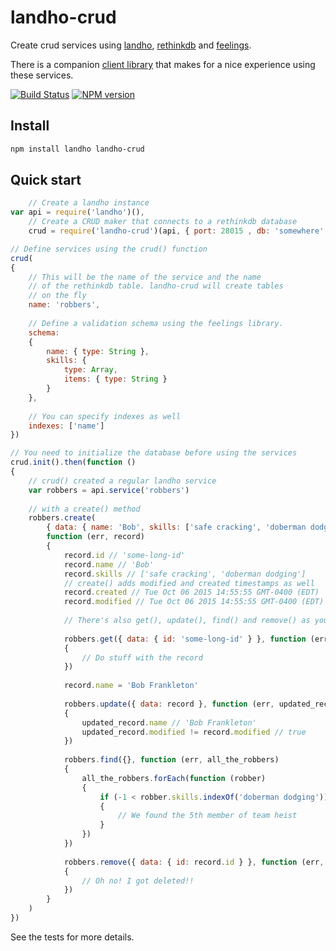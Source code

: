 # landho-crud

Create crud services using [landho](https://github.com/elishacook/landho), [rethinkdb](http://rethinkdb.com/) and [feelings](https://github.com/elishacook/feelings).

There is a companion [client library](https://github.com/elishacook/landho-crud-client) that makes for a nice experience using these services.

[![Build Status][1]][2] [![NPM version][3]][4]

## Install

```bash
npm install landho landho-crud
```

## Quick start

```js
    // Create a landho instance
var api = require('landho')(),
    // Create a CRUD maker that connects to a rethinkdb database
    crud = require('landho-crud')(api, { port: 28015 , db: 'somewhere' })

// Define services using the crud() function
crud(
{
    // This will be the name of the service and the name
    // of the rethinkdb table. landho-crud will create tables
    // on the fly
    name: 'robbers',
    
    // Define a validation schema using the feelings library.
    schema:
    {
        name: { type: String },
        skills: {
            type: Array,
            items: { type: String }
        }
    },
    
    // You can specify indexes as well
    indexes: ['name']
})

// You need to initialize the database before using the services
crud.init().then(function ()
{
    // crud() created a regular landho service
    var robbers = api.service('robbers')
    
    // with a create() method
    robbers.create(
        { data: { name: 'Bob', skills: ['safe cracking', 'doberman dodging'] } },
        function (err, record)
        {
            record.id // 'some-long-id'
            record.name // 'Bob'
            record.skills // ['safe cracking', 'doberman dodging']
            // create() adds modified and created timestamps as well
            record.created // Tue Oct 06 2015 14:55:55 GMT-0400 (EDT)
            record.modified // Tue Oct 06 2015 14:55:55 GMT-0400 (EDT)
            
            // There's also get(), update(), find() and remove() as you might expect.
            
            robbers.get({ data: { id: 'some-long-id' } }, function (err, record)
            {
                // Do stuff with the record
            })
            
            record.name = 'Bob Frankleton'
            
            robbers.update({ data: record }, function (err, updated_record)
            {
                updated_record.name // 'Bob Frankleton'
                updated_record.modified != record.modified // true
            })
            
            robbers.find({}, function (err, all_the_robbers)
            {
                all_the_robbers.forEach(function (robber)
                {
                    if (-1 < robber.skills.indexOf('doberman dodging'))
                    {
                        // We found the 5th member of team heist
                    }
                })
            })
            
            robbers.remove({ data: { id: record.id } }, function (err, deleted_record)
            {
                // Oh no! I got deleted!!
            })
        }
    )
})
```

See the tests for more details.

[1]: https://secure.travis-ci.org/elishacook/landho-crud.svg
[2]: https://travis-ci.org/elishacook/landho-crud
[3]: https://badge.fury.io/js/landho-crud.svg
[4]: https://badge.fury.io/js/landho-crud